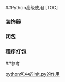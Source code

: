 ##Python高级使用
[TOC]

### 装饰器

### 闭包

### 程序打包



 ##参考

[python包中的init.py的作用](http://blog.csdn.net/yxmmxy7913/article/details/4233420)